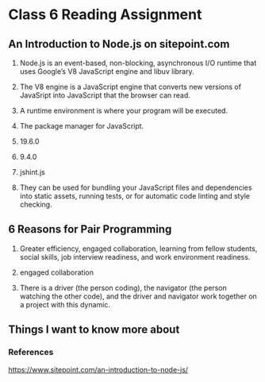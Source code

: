 # Class 6 Reading Assignment

## An Introduction to Node.js on sitepoint.com

1. Node.js is an event-based, non-blocking, asynchronous I/O runtime that uses Google’s V8 JavaScript engine and libuv library.

2.  The V8 engine is a JavaScript engine that converts new versions of JavaSript into JavaScript that the browser can read.

3. A runtime environment is where your program will be executed.

4. The package manager for JavaScript.

5. 19.6.0

6. 9.4.0

7. jshint.js

8. They can be used for bundling your JavaScript files and dependencies into static assets, running tests, or for automatic code linting and style checking.


## 6 Reasons for Pair Programming

1. Greater efficiency, engaged collaboration, learning from fellow students, social skills, job interview readiness, and work environment readiness.

2. engaged collaboration

3. There is a driver (the person coding), the navigator (the person watching the other code), and the driver and navigator work together on a project with this dynamic.

## Things I want to know more about


### References
https://www.sitepoint.com/an-introduction-to-node-js/

